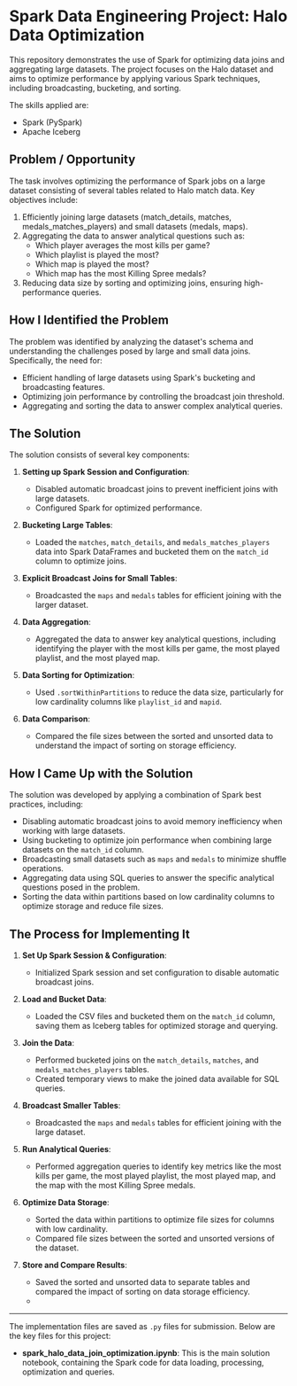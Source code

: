 # Spark Data Engineering Project: Halo Data Optimization

This repository demonstrates the use of Spark for optimizing data joins and aggregating large datasets. The project focuses on the Halo dataset and aims to optimize performance by applying various Spark techniques, including broadcasting, bucketing, and sorting.

The skills applied are:
- Spark (PySpark)
- Apache Iceberg

## Problem / Opportunity
The task involves optimizing the performance of Spark jobs on a large dataset consisting of several tables related to Halo match data. Key objectives include:

1. Efficiently joining large datasets (match_details, matches, medals_matches_players) and small datasets (medals, maps).
2. Aggregating the data to answer analytical questions such as:
   - Which player averages the most kills per game?
   - Which playlist is played the most?
   - Which map is played the most?
   - Which map has the most Killing Spree medals?
3. Reducing data size by sorting and optimizing joins, ensuring high-performance queries.

## How I Identified the Problem
The problem was identified by analyzing the dataset's schema and understanding the challenges posed by large and small data joins. Specifically, the need for:
- Efficient handling of large datasets using Spark's bucketing and broadcasting features.
- Optimizing join performance by controlling the broadcast join threshold.
- Aggregating and sorting the data to answer complex analytical queries.

## The Solution
The solution consists of several key components:

1. **Setting up Spark Session and Configuration**:
   - Disabled automatic broadcast joins to prevent inefficient joins with large datasets.
   - Configured Spark for optimized performance.

2. **Bucketing Large Tables**:
   - Loaded the `matches`, `match_details`, and `medals_matches_players` data into Spark DataFrames and bucketed them on the `match_id` column to optimize joins.

3. **Explicit Broadcast Joins for Small Tables**:
   - Broadcasted the `maps` and `medals` tables for efficient joining with the larger dataset.

4. **Data Aggregation**:
   - Aggregated the data to answer key analytical questions, including identifying the player with the most kills per game, the most played playlist, and the most played map.

5. **Data Sorting for Optimization**:
   - Used `.sortWithinPartitions` to reduce the data size, particularly for low cardinality columns like `playlist_id` and `mapid`.

6. **Data Comparison**:
   - Compared the file sizes between the sorted and unsorted data to understand the impact of sorting on storage efficiency.

## How I Came Up with the Solution
The solution was developed by applying a combination of Spark best practices, including:
- Disabling automatic broadcast joins to avoid memory inefficiency when working with large datasets.
- Using bucketing to optimize join performance when combining large datasets on the `match_id` column.
- Broadcasting small datasets such as `maps` and `medals` to minimize shuffle operations.
- Aggregating data using SQL queries to answer the specific analytical questions posed in the problem.
- Sorting the data within partitions based on low cardinality columns to optimize storage and reduce file sizes.

## The Process for Implementing It

1. **Set Up Spark Session & Configuration**:
   - Initialized Spark session and set configuration to disable automatic broadcast joins.
   
2. **Load and Bucket Data**:
   - Loaded the CSV files and bucketed them on the `match_id` column, saving them as Iceberg tables for optimized storage and querying.

3. **Join the Data**:
   - Performed bucketed joins on the `match_details`, `matches`, and `medals_matches_players` tables.
   - Created temporary views to make the joined data available for SQL queries.

4. **Broadcast Smaller Tables**:
   - Broadcasted the `maps` and `medals` tables for efficient joining with the large dataset.

5. **Run Analytical Queries**:
   - Performed aggregation queries to identify key metrics like the most kills per game, the most played playlist, the most played map, and the map with the most Killing Spree medals.

6. **Optimize Data Storage**:
   - Sorted the data within partitions to optimize file sizes for columns with low cardinality.
   - Compared file sizes between the sorted and unsorted versions of the dataset.

7. **Store and Compare Results**:
   - Saved the sorted and unsorted data to separate tables and compared the impact of sorting on data storage efficiency.
   - 
---

The implementation files are saved as `.py` files for submission. Below are the key files for this project:

- **spark_halo_data_join_optimization.ipynb**: This is the main solution notebook, containing the Spark code for data loading, processing, optimization and queries.
